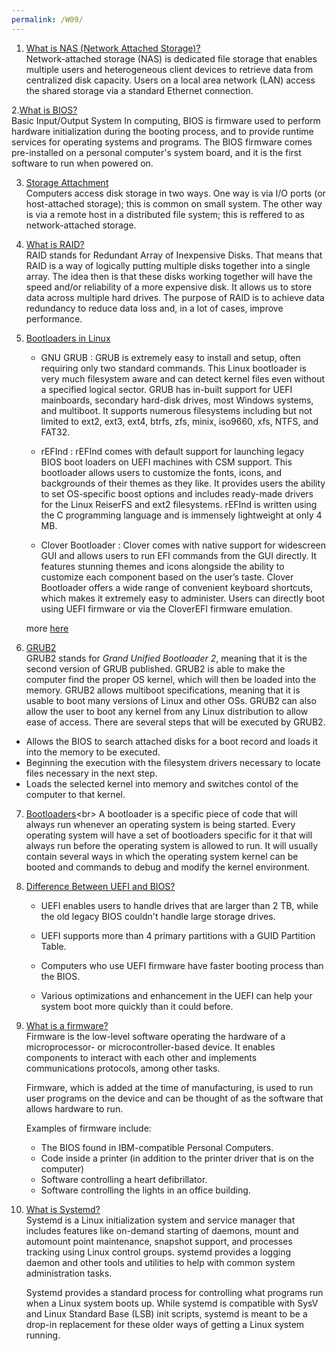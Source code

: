 ```yaml
---
permalink: /W09/
---
```


1. [What is NAS (Network Attached Storage)?](https://www.youtube.com/watch?v=3yZDDr0JKVc)<br>
    Network-attached storage (NAS) is dedicated file storage that enables multiple users and heterogeneous client devices to retrieve data from centralized disk capacity. 
    Users on a local area network (LAN) access the shared storage via a standard Ethernet connection.

2.[What is BIOS?](https://www.youtube.com/watch?v=ncUmWthHrU0)<br>
    Basic Input/Output System 
    In computing, BIOS is firmware used to perform hardware initialization during the booting process, and to provide runtime services for operating systems and programs. 
    The BIOS firmware comes pre-installed on a personal computer's system board, and it is the first software to run when powered on.

3. [Storage Attachment](http://www.faadooengineers.com/online-study/post/cse/operating-system/275/disk-attachment)<br>
Computers access disk storage in two ways. One way is via I/O ports (or host-attached storage);
this is common on small system. The other way is via a remote host in a distributed file system; 
this is reffered to as network-attached storage.

4. [What is RAID?](https://www.youtube.com/watch?v=Aa0RTgxJJy8)<br>
    RAID stands for Redundant Array of Inexpensive Disks. That means that RAID is a way of logically putting multiple disks together into a single array. The idea then is that these disks working together will have the speed and/or reliability of a more expensive disk. It allows us to store data across multiple hard drives. 
    The purpose of RAID is to achieve data redundancy to reduce data loss and, in a lot of cases, improve performance.
    
5. [Bootloaders in Linux](https://www.youtube.com/watch?v=I-hyCLMht70)<br>
    - GNU GRUB : GRUB is extremely easy to install and setup, often requiring only two standard commands. This Linux bootloader is very much filesystem aware and can detect kernel files even without a specified logical sector.
    GRUB has in-built support for UEFI mainboards, secondary hard-disk drives, most Windows systems, and multiboot.
    It supports numerous filesystems including but not limited to ext2, ext3, ext4, btrfs, zfs, minix, iso9660, xfs, NTFS, and FAT32.

    - rEFInd : rEFInd comes with default support for launching legacy BIOS boot loaders on UEFI machines with CSM support. This bootloader allows users to customize the fonts, icons, and backgrounds of their themes as they like. It provides users the ability to set OS-specific boost options and includes ready-made drivers for the Linux ReiserFS and ext2 filesystems. rEFInd is written using the C programming language and is immensely lightweight at only 4 MB.
   
    - Clover Bootloader : Clover comes with native support for widescreen GUI and allows users to run EFI commands from the GUI directly. It features stunning themes and icons alongside the ability to customize each component based on the user’s taste. Clover Bootloader offers a wide range of convenient keyboard shortcuts, which makes it extremely easy to administer. Users can directly boot using UEFI firmware or via the CloverEFI firmware emulation.
    
    more [here](https://www.ubuntupit.com/best-linux-bootloader-for-home-and-embedded-systems/)

6. [GRUB2](https://opensource.com/article/17/2/linux-boot-and-startup)<br>
GRUB2 stands for *Grand Unified Bootloader 2*, meaning that it is the second version of GRUB published. GRUB2 is able to make the computer find the proper OS kernel, which will then be loaded into the memory. GRUB2 allows multiboot specifications, meaning that it is usable to boot many versions of Linux and other OSs. GRUB2 can also allow the user to boot any kernel from any Linux distribution to allow ease of access. There are several steps that will be executed by GRUB2.
* Allows the BIOS to search attached disks for a boot record and loads it into the memory to be executed.
* Beginning the execution with the filesystem drivers necessary to locate files necessary in the next step.
* Loads the selected kernel into memory and switches contol of the computer to that kernel.

7. [Bootloaders](https://www.cs.tau.ac.il/telux/lin-club_files/linux-boot/slide0002.htm#:~:text=Bootloader%20is%20a%20piece%20of,any%20operating%20system%20is%20running.&text=Bootloaders%20usually%20contain%20several%20ways,will%20concentrate%20on%20Linux%20bootloaders.)<br>
A bootloader is a specific piece of code that will always run whenever an operating system is being started. 
Every operating system will have a set of bootloaders specific for it that will always run before the operating system is allowed to run. 
It will usually contain several ways in which the operating system kernel can be booted and commands to debug and modify the kernel environment.

8. [Difference Between UEFI and BIOS?](https://www.youtube.com/watch?v=zIYkol851dU)<br>

    - UEFI enables users to handle drives that are larger than 2 TB, while the old legacy BIOS couldn't handle large storage drives.

    - UEFI supports more than 4 primary partitions with a GUID Partition Table.

    - Computers who use UEFI firmware have faster booting process than the BIOS. 
    - Various optimizations and enhancement in the UEFI can help your system boot more quickly than it could before.
    
 9. [What is a firmware?](https://www.youtube.com/watch?v=3YfZcNUhBKY&t=105s)<br>
    Firmware is the low-level software operating the hardware of a microprocessor- or microcontroller-based device. It enables components to interact with each other and implements communications protocols, among other tasks.

    Firmware, which is added at the time of manufacturing, is used to run user programs on the device and can be thought of as the software that allows hardware to run.

    Examples of firmware include:
    - The BIOS found in IBM-compatible Personal Computers.
    - Code inside a printer (in addition to the printer driver that is on the computer)
    - Software controlling a heart defibrillator.
    - Software controlling the lights in an office building.
    

10. [What is Systemd?](https://www.youtube.com/watch?v=AtEqbYTLHfs)<br>
    Systemd is a Linux initialization system and service manager that includes features like on-demand starting of daemons, mount and automount point maintenance, snapshot support, and processes tracking using Linux control groups. 
    systemd provides a logging daemon and other tools and utilities to help with common system administration tasks.

    Systemd provides a standard process for controlling what programs run when a Linux system boots up. While systemd is compatible with SysV and Linux Standard Base (LSB) init scripts, systemd is meant to be a drop-in replacement for these older ways of getting a Linux system running.
